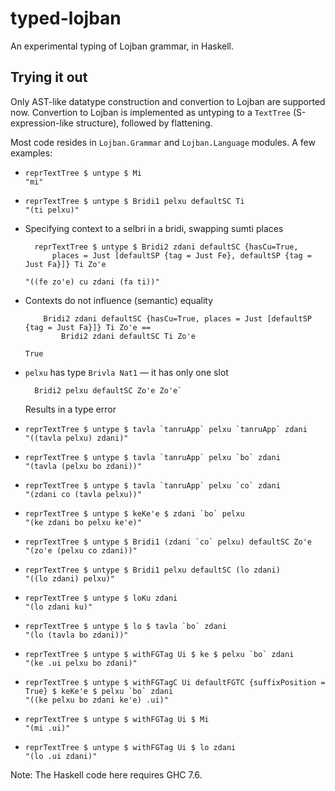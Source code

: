 typed-lojban
============

An experimental typing of Lojban grammar, in Haskell.

Trying it out
-------------

Only AST-like datatype construction and convertion to Lojban are supported now.
Convertion to Lojban is implemented as untyping to a `TextTree` (S-expression-like structure), followed by flattening.


Most code resides in `Lojban.Grammar` and `Lojban.Language` modules. 
A few examples:
* `reprTextTree $ untype $ Mi`  
  `"mi"`
* `reprTextTree $ untype $ Bridi1 pelxu defaultSC Ti`  
  `"(ti pelxu)"`
* Specifying context to a selbri in a bridi, swapping sumti places

        reprTextTree $ untype $ Bridi2 zdani defaultSC {hasCu=True,
            places = Just [defaultSP {tag = Just Fe}, defaultSP {tag = Just Fa}]} Ti Zo'e

  `"((fe zo'e) cu zdani (fa ti))"`
* Contexts do not influence (semantic) equality

          Bridi2 zdani defaultSC {hasCu=True, places = Just [defaultSP {tag = Just Fa}]} Ti Zo'e ==
              Bridi2 zdani defaultSC Ti Zo'e
  `True`
* `pelxu` has type `Brivla Nat1` &mdash; it has only one slot

        Bridi2 pelxu defaultSC Zo'e Zo'e`  
  Results in a type error  
* ``reprTextTree $ untype $ tavla `tanruApp` pelxu `tanruApp` zdani``  
  `"((tavla pelxu) zdani)"`
* ``reprTextTree $ untype $ tavla `tanruApp` pelxu `bo` zdani``  
  `"(tavla (pelxu bo zdani))"`
* ``reprTextTree $ untype $ tavla `tanruApp` pelxu `co` zdani``  
  `"(zdani co (tavla pelxu))"`
* ``reprTextTree $ untype $ keKe'e $ zdani `bo` pelxu``  
  `"(ke zdani bo pelxu ke'e)"`
* ``reprTextTree $ untype $ Bridi1 (zdani `co` pelxu) defaultSC Zo'e``  
  `"(zo'e (pelxu co zdani))"`
* ``reprTextTree $ untype $ Bridi1 pelxu defaultSC (lo zdani)``  
   `"((lo zdani) pelxu)"`
* ``reprTextTree $ untype $ loKu zdani``  
  `"(lo zdani ku)"`
* ``reprTextTree $ untype $ lo $ tavla `bo` zdani``  
  `"(lo (tavla bo zdani))"`
* ``reprTextTree $ untype $ withFGTag Ui $ ke $ pelxu `bo` zdani``  
  `"(ke .ui pelxu bo zdani)"`
* ``reprTextTree $ untype $ withFGTagC Ui defaultFGTC {suffixPosition = True} $ keKe'e $ pelxu `bo` zdani``  
   `"((ke pelxu bo zdani ke'e) .ui)"`
* ``reprTextTree $ untype $ withFGTag Ui $ Mi``  
   `"(mi .ui)"`
* ``reprTextTree $ untype $ withFGTag Ui $ lo zdani``  
   `"(lo .ui zdani)"`

Note: The Haskell code here requires GHC 7.6.
